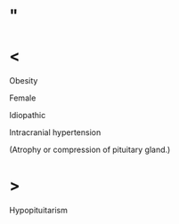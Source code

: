 # "

# <

Obesity

Female

Idiopathic

Intracranial hypertension

(Atrophy or compression of pituitary gland.)

# >

Hypopituitarism
